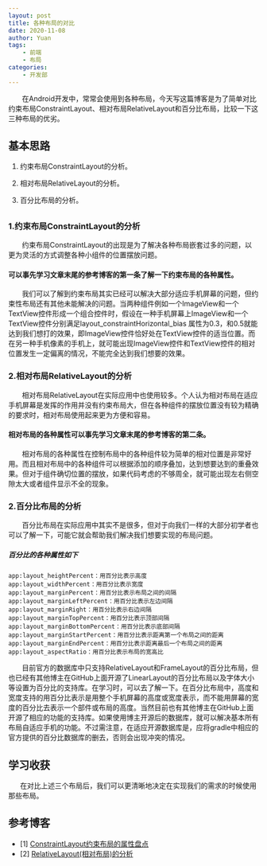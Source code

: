 ```yaml
---
layout: post
title: 各种布局的对比
date: 2020-11-08
author: Yuan
tags:
    - 前端
    - 布局
categories:
    - 开发部
---
```


&nbsp;&nbsp;&nbsp;&nbsp;&nbsp;&nbsp;&nbsp;在Android开发中，常常会使用到各种布局，今天写这篇博客是为了简单对比约束布局ConstraintLayout、相对布局RelativeLayout和百分比布局，比较一下这三种布局的优劣。

## 基本思路

1. 约束布局ConstraintLayout的分析。

2. 相对布局RelativeLayout的分析。

3. 百分比布局的分析。


## 



### 1.约束布局ConstraintLayout的分析

&nbsp;&nbsp;&nbsp;&nbsp;&nbsp;&nbsp;&nbsp;约束布局ConstraintLayout的出现是为了解决各种布局嵌套过多的问题，以更为灵活的方式调整各种小组件的位置摆放问题。



#### 可以事先学习文章末尾的参考博客的第一条了解一下约束布局的各种属性。
&nbsp;&nbsp;&nbsp;&nbsp;&nbsp;&nbsp;&nbsp;我们可以了解到约束布局其实已经可以解决大部分适应手机屏幕的问题，但约束性布局还有其他未能解决的问题。当两种组件例如一个ImageView和一个TextView控件形成一个组合控件时，假设在一种手机屏幕上ImageView和一个TextView控件分别满足layout_constraintHorizontal_bias 属性为0.3，和0.5就能达到我们想打的效果，即ImageView控件恰好处在TextView控件的适当位置。而在另一种手机像素的手机上，就可能出现ImageView控件和TextView控件的相对位置发生一定偏离的情况，不能完全达到我们想要的效果。





### 2.相对布局RelativeLayout的分析
     
&nbsp;&nbsp;&nbsp;&nbsp;&nbsp;&nbsp;&nbsp;​相对布局RelativeLayout在实际应用中也使用较多。个人认为相对布局在适应手机屏幕是发挥的作用并没有约束布局大，但在各种组件的摆放位置没有较为精确的要求时，相对布局使用起来更为方便和容易。

#### 相对布局的各种属性可以事先学习文章末尾的参考博客的第二条。
&nbsp;&nbsp;&nbsp;&nbsp;&nbsp;&nbsp;&nbsp;相对布局的各种属性在控制布局中的各种组件较为简单的相对位置是非常好用。而且相对布局中的各种组件可以根据添加的顺序叠加，达到想要达到的重叠效果。但对于组件确切位置的摆放，如果代码考虑的不够周全，就可能出现左右侧空隙太大或者组件显示不全的现象。


### 2.百分比布局的分析
     
&nbsp;&nbsp;&nbsp;&nbsp;&nbsp;&nbsp;&nbsp;​百分比布局在实际应用中其实不是很多，但对于向我们一样的大部分初学者也可以了解一下，可能它就会帮助我们解决我们想要实现的布局问题。

##### 百分比的各种属性如下
``` Layout
app:layout_heightPercent：用百分比表示高度
app:layout_widthPercent：用百分比表示宽度
app:layout_marginPercent：用百分比表示布局之间的间隔
app:layout_marginLeftPercent：用百分比表示左边间隔
app:layout_marginRight：用百分比表示右边间隔
app:layout_marginTopPercent：用百分比表示顶部间隔
app:layout_marginBottomPercent：用百分比表示底部间隔
app:layout_marginStartPercent：用百分比表示距离第一个布局之间的距离
app:layout_marginEndPercent：用百分比表示距离最后一个布局之间的距离
app:layout_aspectRatio：用百分比表示布局的宽高比
```


&nbsp;&nbsp;&nbsp;&nbsp;&nbsp;&nbsp;&nbsp;目前官方的数据库中只支持RelativeLayout和FrameLayout的百分比布局，但也已经有其他博主在GitHub上面开源了LinearLayout的百分比布局以及字体大小等设置为百分比的支持库。在学习时，可以去了解一下。在百分比布局中，高度和宽度支持的用百分比表示是用整个手机屏幕的高度或宽度表示，而不能用屏幕的宽度的百分比去表示一个部件或布局的高度。当然目前也有其他博主在GitHub上面开源了相应的功能的支持库。如果使用博主开源后的数据库，就可以解决基本所有布局自适应手机的功能。不过需注意，在适应开源数据库是，应将gradle中相应的官方提供的百分比数据库的删去，否则会出现冲突的情况。

## 学习收获

&nbsp;&nbsp;&nbsp;&nbsp;&nbsp;&nbsp;在对比上述三个布局后，我们可以更清晰地决定在实现我们的需求的时候使用那些布局。

## 参考博客

- [1] [ConstraintLayout约束布局的属性盘点](https://blog.csdn.net/qq_33241516/article/details/84585231)
- [2] [RelativeLayout(相对布局)的分析](https://blog.csdn.net/qq_33210042/article/details/50916841)
